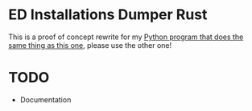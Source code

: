 # ED Installations Dumper Rust

This is a proof of concept rewrite for my [Python program that does the same thing as this one](https://github.com/Column01/ED-Installations-Dumper), please use the other one!

# TODO

- Documentation
